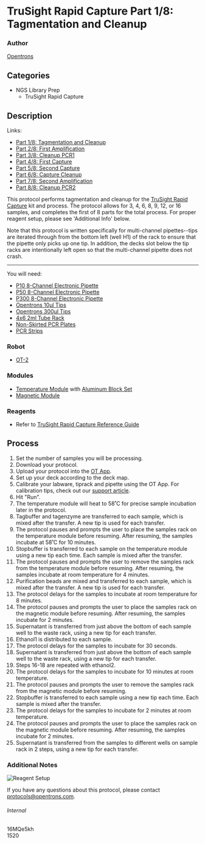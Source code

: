 # TruSight Rapid Capture Part 1/8: Tagmentation and Cleanup

### Author
[Opentrons](http://www.opentrons.com/)

## Categories
* NGS Library Prep
    * TruSight Rapid Capture

## Description
Links:  
* [Part 1/8: Tagmentation and Cleanup](./1520-gencell-pharma-part1)
* [Part 2/8: First Amplification](./1520-gencell-pharma-part2)
* [Part 3/8: Cleanup PCR1](./1520-gencell-pharma-part3)
* [Part 4/8: First Capture](./1520-gencell-pharma-part4)
* [Part 5/8: Second Capture](./1520-gencell-pharma-part5)
* [Part 6/8: Capture Cleanup](./1520-gencell-pharma-part6)
* [Part 7/8: Second Amplification](./1520-gencell-pharma-part7)
* [Part 8/8: Cleanup PCR2](./1520-gencell-pharma-part8)

This protocol performs tagmentation and cleanup for the [TruSight Rapid Capture](https://support.illumina.com/content/dam/illumina-support/documents/documentation/chemistry_documentation/samplepreps_trusight/trusight-rapid-capture-reference-guide-15043291-01.pdf) kit and process. The protocol allows for 3, 4, 6, 8, 9, 12, or 16 samples, and completes the first of 8 parts for the total process. For proper reagent setup, please see 'Additional Info' below.  

Note that this protocol is written specifically for multi-channel pipettes--tips are iterated through from the bottom left (well H1) of the rack to ensure that the pipette only picks up one tip. In addition, the decks slot below the tip racks are intentionally left open so that the multi-channel pipette does not crash.

---

You will need:
* [P10 8-Channel Electronic Pipette](https://shop.opentrons.com/collections/ot-2-pipettes/products/8-channel-electronic-pipette)
* [P50 8-Channel Electronic Pipette](https://shop.opentrons.com/collections/ot-2-pipettes/products/8-channel-electronic-pipette?variant=5984202457117)
* [P300 8-Channel Electronic Pipette](https://shop.opentrons.com/collections/ot-2-pipettes/products/8-channel-electronic-pipette?variant=5984202457117)
* [Opentrons 10µl Tips](https://shop.opentrons.com/collections/opentrons-tips/products/opentrons-10ul-tips)
* [Opentrons 300µl Tips](https://shop.opentrons.com/collections/opentrons-tips/products/opentrons-300ul-tips)
* [4x6 2ml Tube Rack](https://shop.opentrons.com/collections/opentrons-tips/products/tube-rack-set-1)
* [Non-Skirted PCR Plates](http://www.ssibio.com/pcr/ultraflux-pcr-plates/non-skirted-pcr-plates/3400-00-detail)
* [PCR Strips](http://www.simport.com/products/pcr/pcr-strips/t320-and-t321-amplitube.html)

### Robot
* [OT-2](https://opentrons.com/ot-2)

### Modules
* [Temperature Module](https://shop.opentrons.com/collections/hardware-modules/products/tempdeck) with [Aluminum Block Set](https://shop.opentrons.com/collections/hardware-modules/products/aluminum-block-set)
* [Magnetic Module](https://shop.opentrons.com/collections/hardware-modules/products/magdeck)

### Reagents
* Refer to [TruSight Rapid Capture Reference Guide](https://support.illumina.com/content/dam/illumina-support/documents/documentation/chemistry_documentation/samplepreps_trusight/trusight-rapid-capture-reference-guide-15043291-01.pdf)

## Process
1. Set the number of samples you will be processing.
2. Download your protocol.
3. Upload your protocol into the [OT App](https://opentrons.com/ot-app).
4. Set up your deck according to the deck map.
5. Calibrate your labware, tiprack and pipette using the OT App. For calibration tips, check out our [support article](https://support.opentrons.com/ot-2/getting-started-software-setup/deck-calibration).
6. Hit "Run".
7. The temperature module will heat to 58˚C for precise sample incubation later in the protocol.
8. Tagbuffer and tagenzyme are transferred to each sample, which is mixed after the transfer. A new tip is used for each transfer.
9. The protocol pauses and prompts the user to place the samples rack on the temperature module before resuming. After resuming, the samples incubate at 58˚C for 10 minutes.
10. Stopbuffer is transferred to each sample on the temperature module using a new tip each time. Each sample is mixed after the transfer.
11. The protocol pauses and prompts the user to remove the samples rack from the temperature module before resuming. After resuming, the samples incubate at room temperature for 4 minutes.
12. Purification beads are mixed and transferred to each sample, which is mixed after the transfer. A new tip is used for each transfer.
13. The protocol delays for the samples to incubate at room temperature for 8 minutes.
14. The protocol pauses and prompts the user to place the samples rack on the magnetic module before resuming. After resuming, the samples incubate for 2 minutes.
15. Supernatant is transferred from just above the bottom of each sample well to the waste rack, using a new tip for each transfer.
16. Ethanol1 is distributed to each sample.
17. The protocol delays for the samples to incubate for 30 seconds.
18. Supernatant is transferred from just above the bottom of each sample well to the waste rack, using a new tip for each transfer.
19. Steps 16-18 are repeated with ethanol2.
20. The protocol delays for the samples to incubate for 10 minutes at room temperature.
21. The protocol pauses and prompts the user to remove the samples rack from the magnetic module before resuming.
22. Stopbuffer is transferred to each sample using a new tip each time. Each sample is mixed after the transfer.
23. The protocol delays for the samples to incubate for 2 minutes at room temperature.
24. The protocol pauses and prompts the user to place the samples rack on the magnetic module before resuming. After resuming, the samples incubate for 2 minutes.
25. Supernatant is transferred from the samples to different wells on sample rack in 2 steps, using a new tip for each transfer.

### Additional Notes
![Reagent Setup](https://s3.amazonaws.com/opentrons-protocol-library-website/custom-README-images/1520-gencell-pharma-part1/part1_setup.png)

If you have any questions about this protocol, please contact protocols@opentrons.com.

###### Internal
16MQe5kh  
1520
